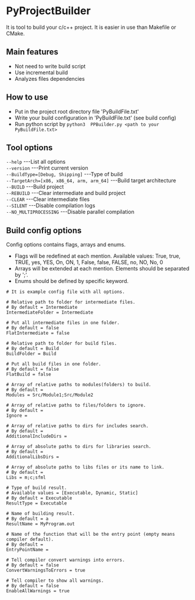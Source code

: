 # PyProjectBuilder

It is tool to build your c/c++ project.
It is easier in use than Makefile or CMake.


## Main features
- Not need to write build script
- Use incremental build
- Analyzes files dependencies

## How to use
- Put in the project root directory file 'PyBuildFile.txt'
- Write your build configuration in 'PyBuildFile.txt' (see build config)
- Run python script by ```python3  PPBuilder.py <path to your PyBuildFile.txt>```



## Tool options

```--help```                                            ---List all options \
```--version```                                         ---Print current version \
```--BuildType=[Debug, Shipping]```                     ---Type of build \
```--TargetArch=[x86, x86_64, arm, arm_64]```           ---Build target architecture \
```--BUILD```                                           ---Build project \
```--REBUILD```                                         ---Clear intermediate and build project \
```--CLEAR```                                           ---Clear intermediate files \
```--SILENT```                                          ---Disable compilation logs \
```--NO_MULTIPROCESSING```                              ---Disable parallel compilation

## Build config options

Config options contains flags, arrays and enums.
- Flags will be redefined at each mention. Available values: True, true, TRUE, yes, YES, On, ON, 1, False, false, FALSE, no, NO, No, 0
- Arrays will be extended at each mention. Elements should be separated by ';'.
- Enums should be defined by specific keyword.

```
# It is example config file with all options.

# Relative path to folder for intermediate files.
# By default = Intermediate
IntermediateFolder = Intermediate

# Put all intermediate files in one folder.
# By default = false
FlatIntermediate = false

# Relative path to folder for build files.
# By default = Build
BuildFolder = Build

# Put all build files in one folder.
# By default = false
FlatBuild = false

# Array of relative paths to modules(folders) to build.
# By default =
Modules = Src/Module1;Src/Module2

# Array of relative paths to files/folders to ignore.
# By default =
Ignore =

# Array of relative paths to dirs for includes search.
# By default =
AdditionalIncludeDirs =

# Array of absolute paths to dirs for libraries search.
# By default =
AdditionalLibsDirs =

# Array of absolute paths to libs files or its name to link.
# By default =
Libs = m;c;sfml

# Type of build result.
# Available values = [Executable, Dynamic, Static]
# By default = Executable
ResultType = Executable

# Name of building result.
# By default = a
ResultName = MyProgram.out

# Name of the function that will be the entry point (empty means compiler default).
# By default =
EntryPointName =

# Tell compiler convert warnings into errors.
# By default = false
ConvertWarningsToErrors = true

# Tell compiler to show all warnings.
# By default = false
EnableAllWarnings = true
```
